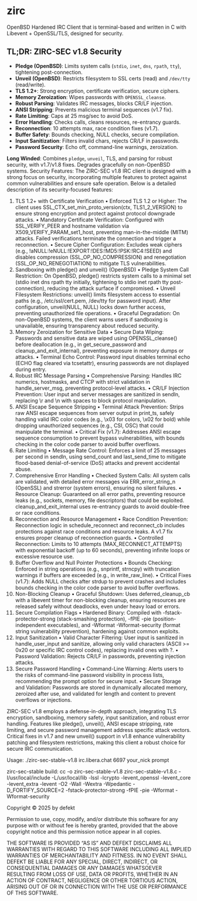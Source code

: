 # zirc
OpenBSD Hardened IRC Client that is terminal-based and written in C with Libevent + OpenSSL/TLS, designed for security.

## TL;DR: ZIRC-SEC v1.8 Security

- **Pledge (OpenBSD)**: Limits system calls (`stdio`, `inet`, `dns`, `rpath`, `tty`), tightening post-connection.
- **Unveil (OpenBSD)**: Restricts filesystem to SSL certs (read) and `/dev/tty` (read/write).
- **TLS 1.2+**: Strong encryption, certificate verification, secure ciphers.
- **Memory Zeroization**: Wipes passwords with `OPENSSL_cleanse`.
- **Robust Parsing**: Validates IRC messages, blocks CR/LF injection.
- **ANSI Stripping**: Prevents malicious terminal sequences (v1.7 fix).
- **Rate Limiting**: Caps at 25 msg/sec to avoid DoS.
- **Error Handling**: Checks calls, cleans resources, re-entrancy guards.
- **Reconnection**: 10 attempts max, race condition fixes (v1.7).
- **Buffer Safety**: Bounds checking, NULL checks, secure compilation.
- **Input Sanitization**: Filters invalid chars, rejects CR/LF in passwords.
- **Password Security**: Echo off, command-line warnings, zeroization.

**Long Winded**: Combines `pledge`, `unveil`, TLS, and parsing for robust security, with v1.7/v1.8 fixes. Degrades gracefully on non-OpenBSD systems.
Security Features:
The ZIRC-SEC v1.8 IRC client is designed with a strong focus on security, incorporating multiple features to protect against common vulnerabilities and ensure safe operation. Below is a detailed description of its security-focused features:
1. TLS 1.2+ with Certificate Verification
•  Enforced TLS 1.2 or Higher: The client uses SSL_CTX_set_min_proto_version(ctx, TLS1_2_VERSION) to ensure strong encryption and protect against protocol downgrade attacks.
•  Mandatory Certificate Verification: Configured with SSL_VERIFY_PEER and hostname validation via X509_VERIFY_PARAM_set1_host, preventing man-in-the-middle (MITM) attacks. Failed verifications terminate the connection and trigger a reconnection.
•  Secure Cipher Configuration: Excludes weak ciphers (e.g., !aNULL:!eNULL:!EXPORT:!DES:!MD5:!PSK:!RC4:!SEED) and disables compression (SSL_OP_NO_COMPRESSION) and renegotiation (SSL_OP_NO_RENEGOTIATION) to mitigate TLS vulnerabilities.
2. Sandboxing with pledge() and unveil() (OpenBSD)
•  Pledge System Call Restriction: On OpenBSD, pledge() restricts system calls to a minimal set (stdio inet dns rpath tty initially, tightening to stdio inet rpath tty post-connection), reducing the attack surface if compromised.
•  Unveil Filesystem Restrictions: unveil() limits filesystem access to essential paths (e.g., /etc/ssl/cert.pem, /dev/tty for password input). After configuration, unveil(NULL, NULL) locks down further access, preventing unauthorized file operations.
•  Graceful Degradation: On non-OpenBSD systems, the client warns users if sandboxing is unavailable, ensuring transparency about reduced security.
3. Memory Zeroization for Sensitive Data
•  Secure Data Wiping: Passwords and sensitive data are wiped using OPENSSL_cleanse() before deallocation (e.g., in get_secure_password and cleanup_and_exit_internal), preventing exposure in memory dumps or attacks.
•  Terminal Echo Control: Password input disables terminal echo (ECHO flag cleared via tcsetattr), ensuring passwords are not displayed during entry.
4. Robust IRC Message Parsing
•  Comprehensive Parsing: Handles IRC numerics, hostmasks, and CTCP with strict validation in handle_server_msg, preventing protocol-level attacks.
•  CR/LF Injection Prevention: User input and server messages are sanitized in sendln, replacing \r and \n with spaces to block protocol manipulation.
5. ANSI Escape Sequence Stripping
•  Terminal Attack Prevention: Strips raw ANSI escape sequences from server output in print_ts, safely handling valid IRC color codes (e.g., \x03 for colors, \x02 for bold) while dropping unauthorized sequences (e.g., CSI, OSC) that could manipulate the terminal.
•  Critical Fix (v1.7): Addresses ANSI escape sequence consumption to prevent bypass vulnerabilities, with bounds checking in the color code parser to avoid buffer overflows.
6. Rate Limiting
•  Message Rate Control: Enforces a limit of 25 messages per second in sendln, using send_count and last_send_time to mitigate flood-based denial-of-service (DoS) attacks and prevent accidental abuse.
7. Comprehensive Error Handling
•  Checked System Calls: All system calls are validated, with detailed error messages via ERR_error_string_n (OpenSSL) and strerror (system errors), ensuring no silent failures.
•  Resource Cleanup: Guaranteed on all error paths, preventing resource leaks (e.g., sockets, memory, file descriptors) that could be exploited. cleanup_and_exit_internal uses re-entrancy guards to avoid double-free or race conditions.
8. Reconnection and Resource Management
•  Race Condition Prevention: Reconnection logic in schedule_reconnect and reconnect_cb includes protections against race conditions and resource leaks. A v1.7 fix ensures proper cleanup of reconnection guards.
•  Controlled Reconnection: Limits to 10 attempts (MAX_RECONNECT_ATTEMPTS) with exponential backoff (up to 60 seconds), preventing infinite loops or excessive resource use.
9. Buffer Overflow and Null Pointer Protections
•  Bounds Checking: Enforced in string operations (e.g., snprintf, strncpy) with truncation warnings if buffers are exceeded (e.g., in write_raw_line).
•  Critical Fixes (v1.7): Adds NULL checks after strdup to prevent crashes and includes bounds checking in the color code parser to avoid buffer overflows.
10. Non-Blocking Cleanup
•  Graceful Shutdown: Uses deferred_cleanup_cb with a libevent timer for non-blocking cleanup, ensuring resources are released safely without deadlocks, even under heavy load or errors.
11. Secure Compilation Flags
•  Hardened Binary: Compiled with -fstack-protector-strong (stack-smashing protection), -fPIE -pie (position-independent executables), and -Wformat -Wformat-security (format string vulnerability prevention), hardening against common exploits.
12. Input Sanitization
•  Valid Character Filtering: User input is sanitized in handle_user_input and sanitize, allowing only valid characters (ASCII >= 0x20 or specific IRC control codes), replacing invalid ones with ?.
•  Password Validation: Rejects CR/LF in passwords, preventing injection attacks.
13. Secure Password Handling
•  Command-Line Warning: Alerts users to the risks of command-line password visibility in process lists, recommending the prompt option for secure input.
•  Secure Storage and Validation: Passwords are stored in dynamically allocated memory, zeroized after use, and validated for length and content to prevent overflows or injections.

ZIRC-SEC v1.8 employs a defense-in-depth approach, integrating TLS encryption, sandboxing, memory safety, input sanitization, and robust error handling. Features like pledge(), unveil(), ANSI escape stripping, rate limiting, and secure password management address specific attack vectors. Critical fixes in v1.7 and new unveil() support in v1.8 enhance vulnerability patching and filesystem restrictions, making this client a robust choice for secure IRC communication.


Usage: ./zirc-sec-stable-v1.8 irc.libera.chat 6697 your_nick prompt

zirc-sec-stable build:
cc -o zirc-sec-stable-v1.8 zirc-sec-stable-v1.8.c -I/usr/local/include -L/usr/local/lib -lssl -lcrypto -levent_openssl -levent_core -levent_extra -levent -O2 -Wall -Wextra -Wpedantic -D_FORTIFY_SOURCE=2 -fstack-protector-strong -fPIE -pie -Wformat -Wformat-security


Copyright © 2025 by defekt

Permission to use, copy, modify, and/or distribute this software for any purpose with or without fee is hereby granted, provided that the above copyright notice and this permission notice appear in all copies.

THE SOFTWARE IS PROVIDED “AS IS” AND DEFEKT DISCLAIMS ALL WARRANTIES WITH REGARD TO THIS SOFTWARE INCLUDING ALL IMPLIED WARRANTIES OF MERCHANTABILITY AND FITNESS. IN NO EVENT SHALL DEFEKT BE LIABLE FOR ANY SPECIAL, DIRECT, INDIRECT, OR CONSEQUENTIAL DAMAGES OR ANY DAMAGES WHATSOEVER RESULTING FROM LOSS OF USE, DATA OR PROFITS, WHETHER IN AN ACTION OF CONTRACT, NEGLIGENCE OR OTHER TORTIOUS ACTION, ARISING OUT OF OR IN CONNECTION WITH THE USE OR PERFORMANCE OF THIS SOFTWARE.
